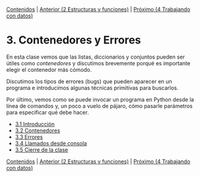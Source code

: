 [Contenidos](../Contenidos.md) \| [Anterior (2 Estructuras y funciones)](../02_Estructuras_y_Funciones/00_Resumen.md) \| [Próximo (4 Trabajando con datos)](../04_Datos/00_Resumen.md)

# 3. Contenedores y Errores
En esta clase vemos que las listas, diccionarios y conjuntos pueden ser útiles como *contenedores* y discutimos brevemente porqué es importante elegir el contenedor más cómodo.

Discutimos los tipos de errores (bugs) que pueden aparecer en un programa e introducimos algunas técnicas primitivas para buscarlos.

Por último, vemos como se puede invocar un programa en Python desde la línea de comandos y, un poco a vuelo de pájaro, cómo pasarle parámetros para especificar qué debe hacer.


* [3.1 Introducción](01_Introduccion.md)
* [3.2 Contenedores](02_Contenedores.md)
* [3.3 Errores](03_Bugs.md)
* [3.4 Llamados desde consola](04_Llamados_desde_cmd.md)
* [3.5 Cierre de la clase](05_Cierre.md)


[Contenidos](../Contenidos.md) \| [Anterior (2 Estructuras y funciones)](../02_Estructuras_y_Funciones/00_Resumen.md) \| [Próximo (4 Trabajando con datos)](../04_Datos/00_Resumen.md)
